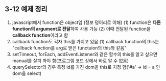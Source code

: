 ## 3-12 예제 정리

1. javascript에서 function은 object임 (정보 덩어리로 이해)
    (1) function은 **다른 function의 argument로 전달**하여 사용 가능
    (2) 이때 전달된 function을 **callback function**이라고 함
2. callback function도 각자 this를 가지고 있음
    (1) callback function의 this는 "callback function를 arg로 받은 functuion의 this와 같음"
3. setTimeout, forEach, addEventListener와 같은 함수의 this를 알고 싶으면 manual를 살펴 봐야 함(프로그램 코드 상에서 바로 알 수 없음)
4. querySelector의 경우 특정 id를 가진 dom을 this로 지정 함('#a' &rarr; id = a 인 dom을 select)